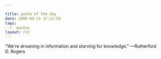 ```yaml
---

title: quote of the day
date: 2006-09-15 17:11:59
tags:
  -  quotes
layout: rut
---
```


"We're drowning in information and starving for knowledge." &mdash;Rutherford D. Rogers

